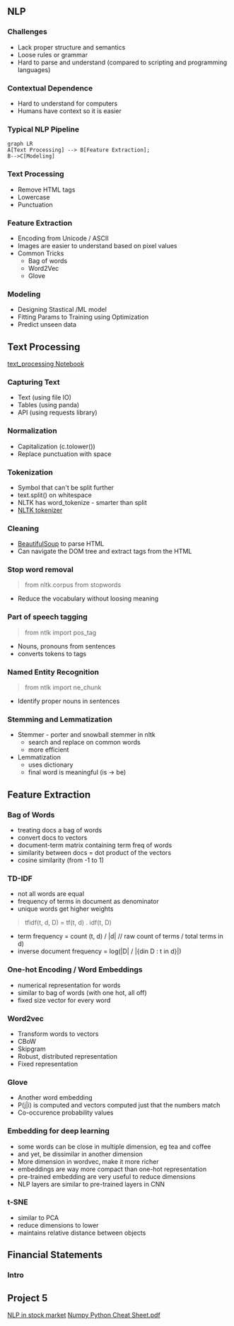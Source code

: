 ## NLP

### Challenges 
- Lack proper structure and semantics
- Loose rules or grammar
- Hard to parse and understand (compared to scripting and programming languages)

### Contextual Dependence
- Hard to understand for computers
- Humans have context so it is easier

### Typical NLP Pipeline
```mermaid
graph LR
A[Text Processing] --> B[Feature Extraction]; 
B-->C[Modeling]
```

### Text Processing
- Remove HTML tags
- Lowercase
- Punctuation

### Feature Extraction
- Encoding from Unicode / ASCII
- Images are easier to understand based on pixel values
- Common Tricks
	- Bag of words 
	- Word2Vec
	- Glove

### Modeling
- Designing Stastical /ML model
-  Fitting Params to Training using Optimization
-  Predict unseen data

## Text Processing
[text_processing Notebook](https://github.com/udacity/AIND-NLP/blob/master/text_processing.ipynb)

### Capturing Text
- Text (using file IO)
- Tables (using panda)
- API (using requests library)  

### Normalization
- Capitalization (c.tolower())
- Replace punctuation with space

### Tokenization
 - Symbol that can't be split further
 - text.split() on whitespace
 - NLTK has word_tokenize - smarter than split
 - [NLTK tokenizer](http://www.nltk.org/api/nltk.tokenize.html)

### Cleaning
- [BeautifulSoup](https://www.crummy.com/software/BeautifulSoup/bs4/doc/) to parse HTML
- Can navigate the DOM tree and extract tags from the HTML

### Stop word removal
> from nltk.corpus from stopwords 
- Reduce the vocabulary without loosing meaning

### Part of speech tagging
> from ntlk import pos_tag
- Nouns, pronouns from sentences
- converts tokens to tags

### Named Entity Recognition
> from ntlk import ne_chunk
- Identify proper nouns in sentences

### Stemming and Lemmatization
- Stemmer - porter and snowball stemmer in nltk
	- search and replace on common words
	- more efficient
- Lemmatization 
	- uses dictionary 
	- final word is meaningful (is -> be)

## Feature Extraction

### Bag of Words
- treating docs a bag of words
- convert docs to vectors
- document-term matrix containing term freq of words 
- similarity between docs = dot product of the vectors
- cosine similarity (from -1 to 1)

### TD-IDF
- not all words are equal
- frequency of terms in document as denominator 
- unique words get higher weights
> tfidf(t, d, D) = tf(t, d) . idf(t, D)
- term frequency = count (t, d) / |d|   // raw count of terms / total terms in d)
- inverse document frequency = log(|D| / |{din D : t in d}|)

### One-hot Encoding / Word Embeddings
- numerical representation for words
- similar to bag of words (with one hot, all off)
- fixed size vector for every word

### Word2vec
- Transform words to vectors
- CBoW
- Skipgram
- Robust, distributed representation
 - Fixed representation

### Glove
- Another word embedding
- P(j|i) is computed and vectors computed just that the numbers match
- Co-occurence probability values

### Embedding for deep learning
- some words can be close in multiple dimension, eg tea and coffee
- and yet, be dissimilar in another dimension
- More dimension in wordvec, make it more richer
- embeddings are way more compact than one-hot representation
- pre-trained embedding are very useful to reduce dimensions
- NLP layers are similar to pre-trained layers in CNN

###  t-SNE
- similar to PCA
- reduce dimensions to lower
- maintains relative distance between objects

## Financial Statements

### Intro


## Project 5
[NLP in stock market](https://towardsdatascience.com/nlp-in-the-stock-market-8760d062eb92)
[Numpy Python Cheat Sheet.pdf](https://s3.amazonaws.com/assets.datacamp.com/blog_assets/Numpy_Python_Cheat_Sheet.pdf)
<!--stackedit_data:
eyJoaXN0b3J5IjpbMzM4MjUwOTc2XX0=
-->